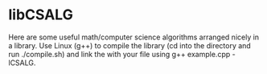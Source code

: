 # libCSALG
Here are some useful math/computer science algorithms arranged nicely in a library. Use Linux (g++) to compile the library (cd into the directory and run ./compile.sh) and link the with your file using g++ example.cpp -lCSALG.

